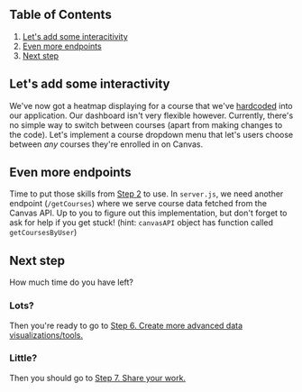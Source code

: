 ## Table of Contents

1. [Let's add some interacitivity](#lets-add-some-interactivity)
1. [Even more endpoints](#even-more-endpoints)
1. [Next step](#next-step)

## Let's add some interactivity

We've now got a heatmap displaying for a course that we've [hardcoded](https://en.wikipedia.org/wiki/Hard_coding) into our application. Our dashboard isn't very flexible however. Currently, there's no simple way to switch between courses (apart from making changes to the code). Let's implement a course dropdown menu that let's users choose between *any* courses they're enrolled in on Canvas.

## Even more endpoints

Time to put those skills from [Step 2](2-API-Endpoints.md) to use. In `server.js`, we need another endpoint (`/getCourses`) where we serve course data fetched from the Canvas API. Up to you to figure out this implementation, but don't forget to ask for help if you get stuck! (hint: `canvasAPI` object has function called `getCoursesByUser`)

## Next step

How much time do you have left?

### Lots?

Then you're ready to go to [Step 6. Create more advanced data visualizations/tools.](6-Create-Advanced-Data-Viz.md)

### Little?

Then you should go to [Step 7. Share your work.](7-Share-Your-Work.md)